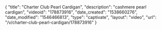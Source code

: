 {
    "title": "Charter Club Pearl Cardigan",
    "description": "cashmere pearl cardigan",
    "videoid": "178873916",
    "date_created": "1538660276",
    "date_modified": "1546466813",
    "type": "captivate",
    "layout": "video",
    "url": "\/v\/charter-club-pearl-cardigan\/178873916"
}